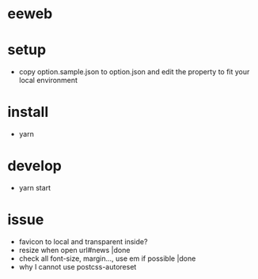 eeweb
=====

# setup
* copy option.sample.json to option.json and edit the property to fit your local environment

# install
* yarn

# develop
* yarn start

# issue
* favicon to local and transparent inside?
* resize when open url#news |done
* check all font-size, margin..., use em if possible |done
* why I cannot use postcss-autoreset
